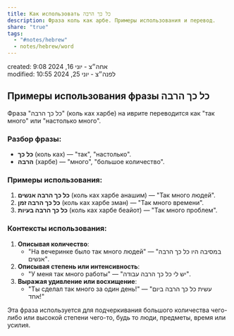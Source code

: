 ```yaml
---  
title: Как использовать כל כך הרבה  
description: Фраза коль как арбе. Примеры использования и перевод.  
share: "true"  
tags:  
  - "#notes/hebrew"  
  - notes/hebrew/word  
---  
```

created: 9:08 אחה״צ - יוני 16, 2024  
modified: 10:55 לפנה״צ - יוני 25, 2024  
  
## Примеры использования фразы כל כך הרבה  
  
Фраза "כל כך הרבה" (коль ках харбе) на иврите переводится как "так много" или "настолько много".   
  
### Разбор фразы:  
- **כל כך** (коль ках) — "так", "настолько".  
- **הרבה** (харбе) — "много", "большое количество".  
  
### Примеры использования:  
1. **כל כך הרבה אנשים** (коль ках харбе анашим) — "Так много людей".  
2. **כל כך הרבה זמן** (коль ках харбе зман) — "Так много времени".  
3. **כל כך הרבה בעיות** (коль ках харбе беайот) — "Так много проблем".  
  
### Контексты использования:  
  
1. **Описывая количество**:  
   - "На вечеринке было так много людей" — "במסיבה היו כל כך הרבה אנשים".  
2. **Описывая степень или интенсивность**:  
   - "У меня так много работы" — "יש לי כל כך הרבה עבודה".  
3. **Выражая удивление или восхищение**:  
   - "Ты сделал так много за один день!" — "עשית כל כך הרבה ביום אחד!"  
  
Эта фраза используется для подчеркивания большого количества чего-либо или высокой степени чего-то, будь то люди, предметы, время или усилия.